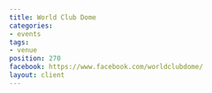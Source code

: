 ```yaml
---
title: World Club Dome
categories:
- events
tags:
- venue
position: 270
facebook: https://www.facebook.com/worldclubdome/
layout: client
---
```


